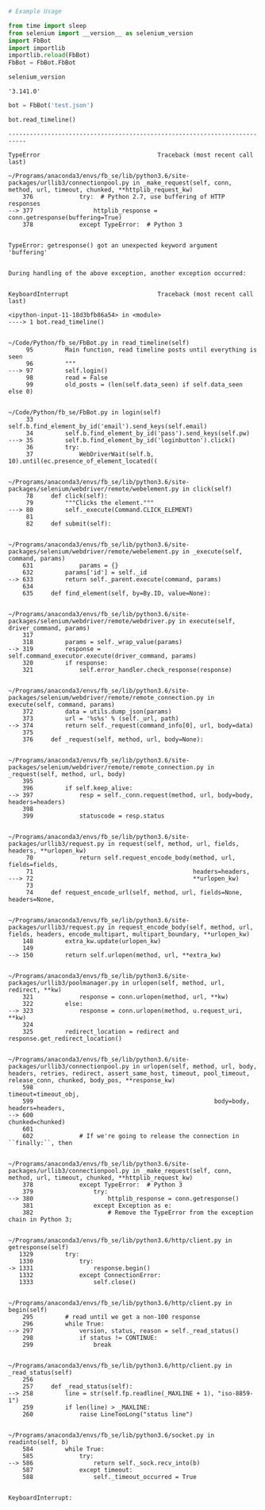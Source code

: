 

```python
# Example Usage
```


```python
from time import sleep
from selenium import __version__ as selenium_version
import FbBot
import importlib
importlib.reload(FbBot)
FbBot = FbBot.FbBot
```


```python
selenium_version
```




    '3.141.0'




```python
bot = FbBot('test.json')
```


```python
bot.read_timeline()
```


    ---------------------------------------------------------------------------

    TypeError                                 Traceback (most recent call last)

    ~/Programs/anaconda3/envs/fb_se/lib/python3.6/site-packages/urllib3/connectionpool.py in _make_request(self, conn, method, url, timeout, chunked, **httplib_request_kw)
        376             try:  # Python 2.7, use buffering of HTTP responses
    --> 377                 httplib_response = conn.getresponse(buffering=True)
        378             except TypeError:  # Python 3


    TypeError: getresponse() got an unexpected keyword argument 'buffering'

    
    During handling of the above exception, another exception occurred:


    KeyboardInterrupt                         Traceback (most recent call last)

    <ipython-input-11-18d3bfb86a54> in <module>
    ----> 1 bot.read_timeline()
    

    ~/Code/Python/fb_se/FbBot.py in read_timeline(self)
         95         Main function, read timeline posts until everything is seen
         96         """
    ---> 97         self.login()
         98         read = False
         99         old_posts = (len(self.data_seen) if self.data_seen else 0)


    ~/Code/Python/fb_se/FbBot.py in login(self)
         33         self.b.find_element_by_id('email').send_keys(self.email)
         34         self.b.find_element_by_id('pass').send_keys(self.pw)
    ---> 35         self.b.find_element_by_id('loginbutton').click()
         36         try:
         37             WebDriverWait(self.b, 10).until(ec.presence_of_element_located((


    ~/Programs/anaconda3/envs/fb_se/lib/python3.6/site-packages/selenium/webdriver/remote/webelement.py in click(self)
         78     def click(self):
         79         """Clicks the element."""
    ---> 80         self._execute(Command.CLICK_ELEMENT)
         81 
         82     def submit(self):


    ~/Programs/anaconda3/envs/fb_se/lib/python3.6/site-packages/selenium/webdriver/remote/webelement.py in _execute(self, command, params)
        631             params = {}
        632         params['id'] = self._id
    --> 633         return self._parent.execute(command, params)
        634 
        635     def find_element(self, by=By.ID, value=None):


    ~/Programs/anaconda3/envs/fb_se/lib/python3.6/site-packages/selenium/webdriver/remote/webdriver.py in execute(self, driver_command, params)
        317 
        318         params = self._wrap_value(params)
    --> 319         response = self.command_executor.execute(driver_command, params)
        320         if response:
        321             self.error_handler.check_response(response)


    ~/Programs/anaconda3/envs/fb_se/lib/python3.6/site-packages/selenium/webdriver/remote/remote_connection.py in execute(self, command, params)
        372         data = utils.dump_json(params)
        373         url = '%s%s' % (self._url, path)
    --> 374         return self._request(command_info[0], url, body=data)
        375 
        376     def _request(self, method, url, body=None):


    ~/Programs/anaconda3/envs/fb_se/lib/python3.6/site-packages/selenium/webdriver/remote/remote_connection.py in _request(self, method, url, body)
        395 
        396         if self.keep_alive:
    --> 397             resp = self._conn.request(method, url, body=body, headers=headers)
        398 
        399             statuscode = resp.status


    ~/Programs/anaconda3/envs/fb_se/lib/python3.6/site-packages/urllib3/request.py in request(self, method, url, fields, headers, **urlopen_kw)
         70             return self.request_encode_body(method, url, fields=fields,
         71                                             headers=headers,
    ---> 72                                             **urlopen_kw)
         73 
         74     def request_encode_url(self, method, url, fields=None, headers=None,


    ~/Programs/anaconda3/envs/fb_se/lib/python3.6/site-packages/urllib3/request.py in request_encode_body(self, method, url, fields, headers, encode_multipart, multipart_boundary, **urlopen_kw)
        148         extra_kw.update(urlopen_kw)
        149 
    --> 150         return self.urlopen(method, url, **extra_kw)
    

    ~/Programs/anaconda3/envs/fb_se/lib/python3.6/site-packages/urllib3/poolmanager.py in urlopen(self, method, url, redirect, **kw)
        321             response = conn.urlopen(method, url, **kw)
        322         else:
    --> 323             response = conn.urlopen(method, u.request_uri, **kw)
        324 
        325         redirect_location = redirect and response.get_redirect_location()


    ~/Programs/anaconda3/envs/fb_se/lib/python3.6/site-packages/urllib3/connectionpool.py in urlopen(self, method, url, body, headers, retries, redirect, assert_same_host, timeout, pool_timeout, release_conn, chunked, body_pos, **response_kw)
        598                                                   timeout=timeout_obj,
        599                                                   body=body, headers=headers,
    --> 600                                                   chunked=chunked)
        601 
        602             # If we're going to release the connection in ``finally:``, then


    ~/Programs/anaconda3/envs/fb_se/lib/python3.6/site-packages/urllib3/connectionpool.py in _make_request(self, conn, method, url, timeout, chunked, **httplib_request_kw)
        378             except TypeError:  # Python 3
        379                 try:
    --> 380                     httplib_response = conn.getresponse()
        381                 except Exception as e:
        382                     # Remove the TypeError from the exception chain in Python 3;


    ~/Programs/anaconda3/envs/fb_se/lib/python3.6/http/client.py in getresponse(self)
       1329         try:
       1330             try:
    -> 1331                 response.begin()
       1332             except ConnectionError:
       1333                 self.close()


    ~/Programs/anaconda3/envs/fb_se/lib/python3.6/http/client.py in begin(self)
        295         # read until we get a non-100 response
        296         while True:
    --> 297             version, status, reason = self._read_status()
        298             if status != CONTINUE:
        299                 break


    ~/Programs/anaconda3/envs/fb_se/lib/python3.6/http/client.py in _read_status(self)
        256 
        257     def _read_status(self):
    --> 258         line = str(self.fp.readline(_MAXLINE + 1), "iso-8859-1")
        259         if len(line) > _MAXLINE:
        260             raise LineTooLong("status line")


    ~/Programs/anaconda3/envs/fb_se/lib/python3.6/socket.py in readinto(self, b)
        584         while True:
        585             try:
    --> 586                 return self._sock.recv_into(b)
        587             except timeout:
        588                 self._timeout_occurred = True


    KeyboardInterrupt: 

